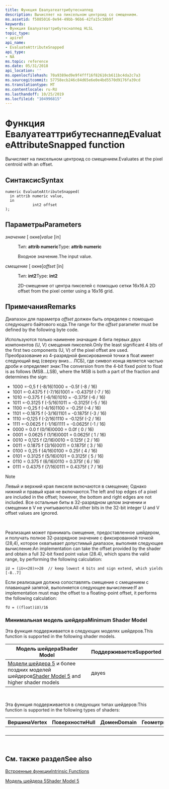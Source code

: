 ```yaml
---
title: Функция Евалуатеаттрибутеснаппед
description: Вычисляет на пиксельном центроид со смещением.
ms.assetid: f5085016-0e94-49bb-96b6-42fa15c30b9f
keywords:
- Функция Евалуатеаттрибутеснаппед HLSL
topic_type:
- apiref
api_name:
- EvaluateAttributeSnapped
api_type:
- NA
ms.topic: reference
ms.date: 05/31/2018
api_location: ''
ms.openlocfilehash: 70a9389ed9e9f4fff16f82610cb611bc4da2c7a3
ms.sourcegitcommit: 57758ecb246c84d65e6e0e4bd5570d9176fa39cd
ms.translationtype: MT
ms.contentlocale: ru-RU
ms.lasthandoff: 10/25/2019
ms.locfileid: "104996815"
---
```

# <a name="evaluateattributesnapped-function"></a><span data-ttu-id="e58e5-104">Функция Евалуатеаттрибутеснаппед</span><span class="sxs-lookup"><span data-stu-id="e58e5-104">EvaluateAttributeSnapped function</span></span>

<span data-ttu-id="e58e5-105">Вычисляет на пиксельном центроид со смещением.</span><span class="sxs-lookup"><span data-stu-id="e58e5-105">Evaluates at the pixel centroid with an offset.</span></span>

## <a name="syntax"></a><span data-ttu-id="e58e5-106">Синтаксис</span><span class="sxs-lookup"><span data-stu-id="e58e5-106">Syntax</span></span>

``` syntax
numeric EvaluateAttributeSnapped(
  in attrib numeric value,
  in 
            int2 offset
);
```

## <a name="parameters"></a><span data-ttu-id="e58e5-107">Параметры</span><span class="sxs-lookup"><span data-stu-id="e58e5-107">Parameters</span></span>

<dl> <dt>

<span data-ttu-id="e58e5-108">*значение* \[ окне\]</span><span class="sxs-lookup"><span data-stu-id="e58e5-108">*value* \[in\]</span></span>
</dt> <dd>

<span data-ttu-id="e58e5-109">Тип: **attrib numeric**</span><span class="sxs-lookup"><span data-stu-id="e58e5-109">Type: **attrib numeric**</span></span>

<span data-ttu-id="e58e5-110">Входное значение.</span><span class="sxs-lookup"><span data-stu-id="e58e5-110">The input value.</span></span>

</dd> <dt>

<span data-ttu-id="e58e5-111">*смещение* \[ окне\]</span><span class="sxs-lookup"><span data-stu-id="e58e5-111">*offset* \[in\]</span></span>
</dt> <dd>

<span data-ttu-id="e58e5-112">Тип: **int2**</span><span class="sxs-lookup"><span data-stu-id="e58e5-112">Type: **int2**</span></span>

<span data-ttu-id="e58e5-113">2D-смещение от центра пикселей с помощью сетки 16x16.</span><span class="sxs-lookup"><span data-stu-id="e58e5-113">A 2D offset from the pixel center using a 16x16 grid.</span></span>

</dd> </dl>

## <a name="remarks"></a><span data-ttu-id="e58e5-114">Примечания</span><span class="sxs-lookup"><span data-stu-id="e58e5-114">Remarks</span></span>

<span data-ttu-id="e58e5-115">Диапазон для параметра *offset* должен быть определен с помощью следующего байтового кода.</span><span class="sxs-lookup"><span data-stu-id="e58e5-115">The range for the *offset* parameter must be defined by the following byte code.</span></span>

<span data-ttu-id="e58e5-116">Используются только наименее значащие 4 бита первых двух компонентов (U, V) смещения пикселей.</span><span class="sxs-lookup"><span data-stu-id="e58e5-116">Only the least significant 4 bits of the first two components (U, V) of the pixel offset are used.</span></span> <span data-ttu-id="e58e5-117">Преобразование из 4-разрядной фиксированной точки в float имеет следующий вид (сверху вниз... ЛСБ), где символ конца является частью дроби и определяет знак:</span><span class="sxs-lookup"><span data-stu-id="e58e5-117">The conversion from the 4-bit fixed point to float is as follows (MSB...LSB), where the MSB is both a part of the fraction and determines the sign:</span></span>

-   <span data-ttu-id="e58e5-118">1000 =-0,5 f (-8/16)</span><span class="sxs-lookup"><span data-stu-id="e58e5-118">1000 = -0.5f (-8 / 16)</span></span>
-   <span data-ttu-id="e58e5-119">1001 =-0.4375 f (-7/16)</span><span class="sxs-lookup"><span data-stu-id="e58e5-119">1001 = -0.4375f (-7 / 16)</span></span>
-   <span data-ttu-id="e58e5-120">1010 =-0.375 f (-6/16)</span><span class="sxs-lookup"><span data-stu-id="e58e5-120">1010 = -0.375f (-6 / 16)</span></span>
-   <span data-ttu-id="e58e5-121">1011 =-0.3125 f (-5/16)</span><span class="sxs-lookup"><span data-stu-id="e58e5-121">1011 = -0.3125f (-5 / 16)</span></span>
-   <span data-ttu-id="e58e5-122">1100 =-0,25 f (-4/16)</span><span class="sxs-lookup"><span data-stu-id="e58e5-122">1100 = -0.25f (-4 / 16)</span></span>
-   <span data-ttu-id="e58e5-123">1101 =-0.1875 f (-3/16)</span><span class="sxs-lookup"><span data-stu-id="e58e5-123">1101 = -0.1875f (-3 / 16)</span></span>
-   <span data-ttu-id="e58e5-124">1110 =-0,125 f (-2/16)</span><span class="sxs-lookup"><span data-stu-id="e58e5-124">1110 = -0.125f (-2 / 16)</span></span>
-   <span data-ttu-id="e58e5-125">1111 =-0.0625 f (-1/16)</span><span class="sxs-lookup"><span data-stu-id="e58e5-125">1111 = -0.0625f (-1 / 16)</span></span>
-   <span data-ttu-id="e58e5-126">0000 = 0.0 f (0/16)</span><span class="sxs-lookup"><span data-stu-id="e58e5-126">0000 = 0.0f ( 0 / 16)</span></span>
-   <span data-ttu-id="e58e5-127">0001 = 0.0625 f (1/16)</span><span class="sxs-lookup"><span data-stu-id="e58e5-127">0001 = 0.0625f ( 1 / 16)</span></span>
-   <span data-ttu-id="e58e5-128">0010 = 0,125 f (2/16)</span><span class="sxs-lookup"><span data-stu-id="e58e5-128">0010 = 0.125f ( 2 / 16)</span></span>
-   <span data-ttu-id="e58e5-129">0011 = 0.1875 f (3/16)</span><span class="sxs-lookup"><span data-stu-id="e58e5-129">0011 = 0.1875f ( 3 / 16)</span></span>
-   <span data-ttu-id="e58e5-130">0100 = 0,25 f (4/16)</span><span class="sxs-lookup"><span data-stu-id="e58e5-130">0100 = 0.25f ( 4 / 16)</span></span>
-   <span data-ttu-id="e58e5-131">0101 = 0.3125 f (5/16)</span><span class="sxs-lookup"><span data-stu-id="e58e5-131">0101 = 0.3125f ( 5 / 16)</span></span>
-   <span data-ttu-id="e58e5-132">0110 = 0.375 f (6/16)</span><span class="sxs-lookup"><span data-stu-id="e58e5-132">0110 = 0.375f ( 6 / 16)</span></span>
-   <span data-ttu-id="e58e5-133">0111 = 0.4375 f (7/16)</span><span class="sxs-lookup"><span data-stu-id="e58e5-133">0111 = 0.4375f ( 7 / 16)</span></span>

> [!Note]  
> <span data-ttu-id="e58e5-134">Левый и верхний края пикселя включаются в смещение; Однако нижний и правый края не включаются.</span><span class="sxs-lookup"><span data-stu-id="e58e5-134">The left and top edges of a pixel are included in the offset; however, the bottom and right edges are not included.</span></span> <span data-ttu-id="e58e5-135">Все остальные биты в 32-разрядном целом значении и смещении в V не учитываются.</span><span class="sxs-lookup"><span data-stu-id="e58e5-135">All other bits in the 32-bit integer U and V offset values are ignored.</span></span>

 

<span data-ttu-id="e58e5-136">Реализация может принимать смещение, предоставленное шейдером, и получать полное 32-разрядное значение с фиксированной точкой (28,4), которое охватывает допустимый диапазон, выполняя следующее вычисление:</span><span class="sxs-lookup"><span data-stu-id="e58e5-136">An implementation can take the offset provided by the shader and obtain a full 32-bit fixed point value (28.4), which spans the valid range, by performing the following calculation:</span></span>


```
iU = (iU<<28)>>28  // keep lowest 4 bits and sign extend, which yields [-8..7]
```



<span data-ttu-id="e58e5-137">Если реализация должна сопоставлять смещение с смещением с плавающей запятой, выполняется следующее вычисление:</span><span class="sxs-lookup"><span data-stu-id="e58e5-137">If an implementation must map the offset to a floating-point offset, it performs the following calculation:</span></span>


```
fU = ((float)iU)/16
```



### <a name="minimum-shader-model"></a><span data-ttu-id="e58e5-138">Минимальная модель шейдера</span><span class="sxs-lookup"><span data-stu-id="e58e5-138">Minimum Shader Model</span></span>

<span data-ttu-id="e58e5-139">Эта функция поддерживается в следующих моделях шейдеров.</span><span class="sxs-lookup"><span data-stu-id="e58e5-139">This function is supported in the following shader models.</span></span>



| <span data-ttu-id="e58e5-140">Модель шейдера</span><span class="sxs-lookup"><span data-stu-id="e58e5-140">Shader Model</span></span>                                                                | <span data-ttu-id="e58e5-141">Поддерживается</span><span class="sxs-lookup"><span data-stu-id="e58e5-141">Supported</span></span> |
|-----------------------------------------------------------------------------|-----------|
| <span data-ttu-id="e58e5-142">[Модели шейдера 5](d3d11-graphics-reference-sm5.md) и более поздних моделей шейдеров</span><span class="sxs-lookup"><span data-stu-id="e58e5-142">[Shader Model 5](d3d11-graphics-reference-sm5.md) and higher shader models</span></span> | <span data-ttu-id="e58e5-143">да</span><span class="sxs-lookup"><span data-stu-id="e58e5-143">yes</span></span>       |



 

<span data-ttu-id="e58e5-144">Эта функция поддерживается в следующих типах шейдеров:</span><span class="sxs-lookup"><span data-stu-id="e58e5-144">This function is supported in the following types of shaders:</span></span>



| <span data-ttu-id="e58e5-145">Вершина</span><span class="sxs-lookup"><span data-stu-id="e58e5-145">Vertex</span></span> | <span data-ttu-id="e58e5-146">Поверхности</span><span class="sxs-lookup"><span data-stu-id="e58e5-146">Hull</span></span> | <span data-ttu-id="e58e5-147">Домен</span><span class="sxs-lookup"><span data-stu-id="e58e5-147">Domain</span></span> | <span data-ttu-id="e58e5-148">Геометрия</span><span class="sxs-lookup"><span data-stu-id="e58e5-148">Geometry</span></span> | <span data-ttu-id="e58e5-149">Пиксель</span><span class="sxs-lookup"><span data-stu-id="e58e5-149">Pixel</span></span> | <span data-ttu-id="e58e5-150">Вычисления</span><span class="sxs-lookup"><span data-stu-id="e58e5-150">Compute</span></span> |
|--------|------|--------|----------|-------|---------|
|        |      |        |          | <span data-ttu-id="e58e5-151">x</span><span class="sxs-lookup"><span data-stu-id="e58e5-151">x</span></span>     |         |



 

## <a name="see-also"></a><span data-ttu-id="e58e5-152">См. также раздел</span><span class="sxs-lookup"><span data-stu-id="e58e5-152">See also</span></span>

<dl> <dt>

[<span data-ttu-id="e58e5-153">Встроенные функции</span><span class="sxs-lookup"><span data-stu-id="e58e5-153">Intrinsic Functions</span></span>](dx-graphics-hlsl-intrinsic-functions.md)
</dt> <dt>

[<span data-ttu-id="e58e5-154">Модель шейдера 5</span><span class="sxs-lookup"><span data-stu-id="e58e5-154">Shader Model 5</span></span>](d3d11-graphics-reference-sm5.md)
</dt> </dl>

 

 




